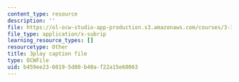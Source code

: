 ```yaml
---
content_type: resource
description: ''
file: https://ol-ocw-studio-app-production.s3.amazonaws.com/courses/3-320-atomistic-computer-modeling-of-materials-sma-5107-spring-2005/b459ee2360195d80b40af22a15e60063_zyId5iqW6Ig.vtt
file_type: application/x-subrip
learning_resource_types: []
resourcetype: Other
title: 3play caption file
type: OCWFile
uid: b459ee23-6019-5d80-b40a-f22a15e60063
---
```

